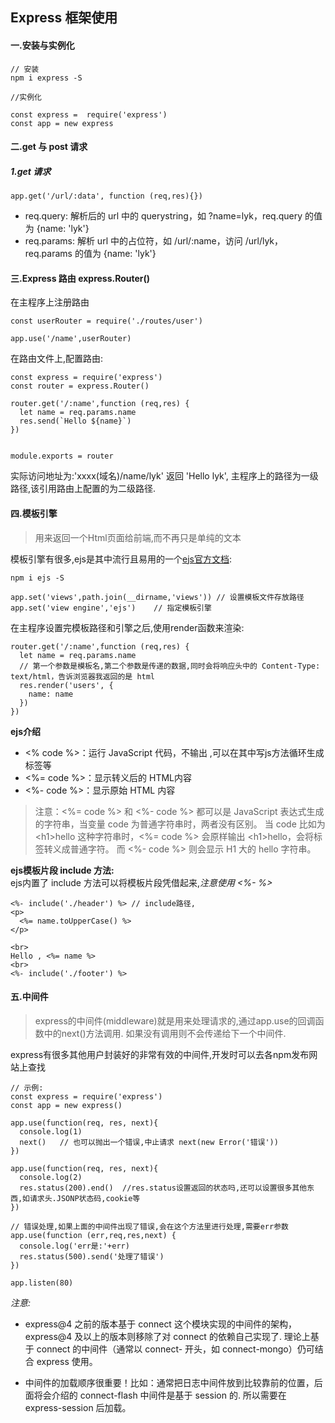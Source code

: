 ## Express 框架使用  
#### 一.安装与实例化  
```
// 安装 
npm i express -S

//实例化

const express =  require('express')
const app = new express
```

#### 二.get 与 post 请求  
##### 1.get 请求  
```
app.get('/url/:data', function (req,res){})
```
- req.query: 解析后的 url 中的 querystring，如 ?name=lyk，req.query 的值为 {name: 'lyk'}
- req.params: 解析 url 中的占位符，如 /url/:name，访问 /url/lyk，req.params 的值为 {name: 'lyk'}


#### 三.Express 路由  express.Router()  
在主程序上注册路由
```
const userRouter = require('./routes/user')

app.use('/name',userRouter)
```
在路由文件上,配置路由:  
```
const express = require('express')
const router = express.Router()

router.get('/:name',function (req,res) {
  let name = req.params.name
  res.send(`Hello ${name}`)
})


module.exports = router
```
实际访问地址为:'xxxx(域名)/name/lyk' 返回 'Hello lyk', 主程序上的路径为一级路径,该引用路由上配置的为二级路径.  

#### 四.模板引擎  
>用来返回一个Html页面给前端,而不再只是单纯的文本  

模板引擎有很多,ejs是其中流行且易用的一个[ejs官方文档](https://ejs.bootcss.com/):  
```
npm i ejs -S

app.set('views',path.join(__dirname,'views')) // 设置模板文件存放路径
app.set('view engine','ejs')    // 指定模板引擎
```
在主程序设置完模板路径和引擎之后,使用render函数来渲染:
```
router.get('/:name',function (req,res) {
  let name = req.params.name
  // 第一个参数是模板名,第二个参数是传递的数据,同时会将响应头中的 Content-Type: text/html，告诉浏览器我返回的是 html
  res.render('users', {
    name: name
  })
})
```

**ejs介绍**  
- <% code %>：运行 JavaScript 代码，不输出 ,可以在其中写js方法循环生成标签等
- <%= code %>：显示转义后的 HTML内容
- <%- code %>：显示原始 HTML 内容
>注意：<%= code %> 和 <%- code %> 都可以是 JavaScript 表达式生成的字符串，当变量 code 为普通字符串时，两者没有区别。
当 code 比如为 \<h1>hello</h1> 这种字符串时，<%= code %> 会原样输出 \<h1>hello</h1>，会将标签转义成普通字符。
而 <%- code %> 则会显示 H1 大的 hello 字符串。

**ejs模板片段 include 方法:**  
ejs内置了 include 方法可以将模板片段凭借起来,*注意使用 <%- %>*
```
<%- include('./header') %> // include路径,
<p>
  <%= name.toUpperCase() %>
</p>

<br>
Hello , <%= name %>
<br>
<%- include('./footer') %>
```

#### 五.中间件  
>express的中间件(middleware)就是用来处理请求的,通过app.use的回调函数中的next()方法调用.
如果没有调用则不会传递给下一个中间件.

express有很多其他用户封装好的非常有效的中间件,开发时可以去各npm发布网站上查找

```
// 示例:
const express = require('express')
const app = new express()

app.use(function(req, res, next){
  console.log(1)
  next()   // 也可以抛出一个错误,中止请求 next(new Error('错误'))
})

app.use(function(req, res, next){
  console.log(2)
  res.status(200).end()  //res.status设置返回的状态吗,还可以设置很多其他东西,如请求头.JSONP状态码,cookie等
})

// 错误处理,如果上面的中间件出现了错误,会在这个方法里进行处理,需要err参数
app.use(function (err,req,res,next) {
  console.log('err是:'+err)
  res.status(500).send('处理了错误')
})

app.listen(80)
```
*注意:*
- express@4 之前的版本基于 connect 这个模块实现的中间件的架构，express@4 及以上的版本则移除了对 connect 的依赖自己实现了.
理论上基于 connect 的中间件（通常以 connect- 开头，如 connect-mongo）仍可结合 express 使用。

- 中间件的加载顺序很重要！比如：通常把日志中间件放到比较靠前的位置，后面将会介绍的 connect-flash 中间件是基于 session 的.
所以需要在 express-session 后加载。
